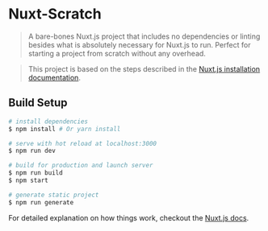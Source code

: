 # Nuxt-Scratch

> A bare-bones Nuxt.js project that includes no dependencies or linting besides what is absolutely necessary for Nuxt.js to run. Perfect for starting a project from scratch without any overhead.

> This project is based on the steps described in the [Nuxt.js installation documentation](https://nuxtjs.org/guide/installation#starting-from-scratch).

## Build Setup

``` bash
# install dependencies
$ npm install # Or yarn install

# serve with hot reload at localhost:3000
$ npm run dev

# build for production and launch server
$ npm run build
$ npm start

# generate static project
$ npm run generate
```

For detailed explanation on how things work, checkout the [Nuxt.js docs](https://github.com/nuxt/nuxt.js).